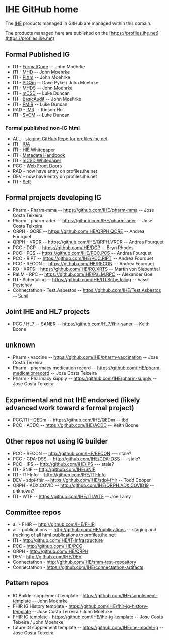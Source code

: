 # IHE GitHub home

The [IHE](https://www.ihe.net) products managed in GitHub are managed within this domain. 

The products managed here are published on the [https://profiles.ihe.net](https://profiles.ihe.net).

## Formal Published IG 
* ITI - [FormatCode](https://github.com/IHE/FormatCode) -- John Moehrke
* ITI - [MHD](https://github.com/IHE/ITI.MHD) -- John Moehrke
* ITI - [PIXm](https://github.com/IHE/ITI.PIXm) -- John Moehrke
* ITI - [PDQm](https://github.com/IHE/ITI.PDQm) -- Dave Pyke / John Moehrke
* ITI - [MHDS](https://github.com/IHE/ITI.MHDS) -- John Moehrke
* ITI - [mCSD](https://github.com/IHE/ITI.mCSD) -- Luke Duncan
* ITI - [BasicAudit](https://github.com/IHE/ITI.BasicAudit) -- John Moehrke
* ITI - [PMIR](https://github.com/IHE/ITI.PMIR) -- Luke Duncan
* RAD - [IMR](https://github.com/IHE/RAD.IMR) -- Kinson Ho 
* ITI - [SVCM](https://github.com/IHE/ITI.SVCM) -- Luke Duncan

### Formal published non-IG html
* ALL - [staging GitHub Repo for profiles.ihe.net](https://github.com/ITI/publications)
* ITI - [IUA](https://github.com/IHE/ITI.IUA) 
* ITI - [HIE Whitepaper](https://github.com/IHE/HIE-Whitepaper)
* ITI - [Metadata Handbook](http://github.com/IHE/IHE-MetadataHandbook)
* ITI - [mCSD Whitepaper](http://github.com/IHE/mCSD-Whitepaper)
* PCC - [Web Front Doors](http://github.com/IHE/PCC-web)
* RAD - now have entry on profiles.ihe.net
* DEV - now have entry on profiles.ihe.net
* ITI - [SeR](https://github.com/IHE/ITI.SeR)

## Formal projects developing IG
* Pharm - Pharm-mma -- https://github.com/IHE/pharm-mma -- Jose Costa Teixeira
* Pharm - pharm-ader -- https://github.com/IHE/pharm-ader -- Jose Costa Teixeira
* QRPH - QORE -- https://github.com/IHE/QRPH.QORE -- Andrea Fourquet
* QRPH - VRDR -- https://github.com/IHE/QRPH.VRDR -- Andrea Fourquet
* PCC - DCP -- https://github.com/IHE/DCP -- Bryn Rhodes
* PCC - PCS -- https://github.com/IHE/PCC.PCS -- Andrea Fourquet
* PCC - RIPT -- https://github.com/IHE/PCC.RIPT -- Andrea Fourquet
* PCC - RECON -- https://github.com/IHE/RECON -- Andrea Fourquet
* RO - XRTS-- https://github.com/IHE/RO.XRTS -- Martin von Siebenthal
* PaLM - RPC -- https://github.com/IHE/PaLM.RPC -- Alexander Goel
* ITI - Scheduling -- https://github.com/IHE/ITI.Scheduling -- Vassil Peytchev
* Connectathon - Test.Asbestos -- https://github.com/IHE/Test.Asbestos -- Sunil

## Joint IHE and HL7 projects
* PCC / HL7 -- SANER -- https://github.com/HL7/fhir-saner -- Keith Boone

## unknown
* Pharm - vaccine -- https://github.com/IHE/pharm-vaccination -- Jose Costa Teixeira
* Pharm - pharmacy medication record -- https://github.com/IHE/pharm-medicationrecord -- Jose Costa Teixeira
* Pharm - Pharmacy supply -- https://github.com/IHE/pharm-supply -- Jose Costa Teixeira

## Experimental and not IHE endorsed (likely advanced work toward a formal project)
* PCC/ITI - QEDm -- https://github.com/IHE/QEDm -- tbd
* PCC - ACDC -- https://github.com/IHE/ACDC -- Keith Boone

## Other repos not using IG builder
* PCC - RECON -- http://github.com/IHE/RECON --- stale?
* PCC - CDA-DSS -- http://github.com/IHE/CDA-DSS --- stale?
* PCC - IPS -- http://github.com/IHE/IPS --- stale?
* ITI - SNIF -- http://github.com/IHE/SNIF
* ITI - ITI-Info -- http://github.com/IHE/ITI-Info
* DEV - sdpi-fhir -- https://github.com/IHE/sdpi-fhir -- Todd Cooper
* QRPH - ADX.COVID -- http://github.com/IHE/QRPH.ADX.COVID19 -- unknown?
* ITI - WTF -- https://github.com/IHE/ITI.WTF -- Joe Lamy

## Committee repos
* all - FHIR -- http://github.com/IHE/FHIR
* all - publications -- http://github.com/IHE/publications -- staging and tracking of all html publications to profiles.ihe.net
* ITI - http://github.com/IHE/IT-Infrastructure
* PCC - http://github.com/IHE/PCC
* QRPH - http://github.com/IHE/QRPH
* DEV - http://github.com/IHE/DEV
* Connectathon - http://github.com/IHE/smm-test-repository
* Connectathon - https://github.com/IHE/connectathon-artifacts

## Pattern repos
* IG Builder supplement template - https://github.com/IHE/supplement-template -- John Moehrke
* FHIR IG History template - https://github.com/IHE/fhir-ig-history-template -- Jose Costa Teixeira / John Moehrke
* FHIR IG template - https://github.com/IHE/ihe-ig-template  -- Jose Costa Teixeira / John Moehrke
* future IG supplement template -- https://github.com/IHE/ihe-model-ig -- Jose Costa Teixeira
